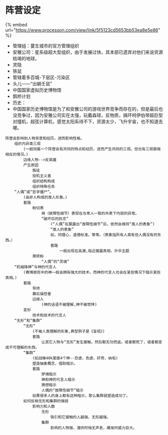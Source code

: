 # 阵营设定

{% embed url="https://www.processon.com/view/link/5f5123cd5653bb53ea8e5e86" %}

* 管理组：蔓生城市的官方管理组织
* 安雅公司：星系级超大型组织，由于发展过快，其本部已遗弃对他们来说资源枯竭的地球。
* 灵隐
* 铁鼠
* 管辖着多百城-下层区-污染区
* 头儿——“出蜗壬鼠”
* 中国国家虚拟历史博物馆
* 鹊桥计划
* 历史：
* 中国国家历史博物馆是为了和安雅公司的游戏世界竞争而存在的，但是最后也没竞争过，因为安雅公司实在太强，玩戴森球，反物质，搞环柯伊伯带超巨型对撞机，超弦计算机，感觉太阳系待不下，资源太少，飞升宇宙，也不知道去哪。



```text
阵营会影响到人物背景和经历，进而影响性格。
    组织内异类三观
        (一般同属一个阵营会有共同的特点和经历，进而产生共同的三观。但也有三观极端相反的情况。)
        边缘人物-->反英雄
        产生原因
            叛徒
            投机主义者
            组织结构构成
            组织特殊任务
    “人偶”或“哲学僵尸”。
        (由非人构成的类人形象。)
        套路
            粉切黑
                用（故障性细节）表现在与常人一致的外表下内部的异常。
                “破坏后的执念”
                    (“人偶”在展露出“故障性细节”后，依然会维持“类人的表象”)
                    “类人的表象”
                    如，同理心，道德标准，等等。（表象指所有人类有但人偶没有的东西。）
                    套路
                        一般出现在高潮,临近揭露真相，升华主题
            黑转粉
                “人偶”的“灵魂”
    “机械降神”与神的代言人
        (赛博朋克中的神一般会拥有强大的技术。而神的代言人也会在某些情况下暗示某些真相。)
        套路
            导师
            幕后操控者
            边缘人
                (神的话语不被理解,神不被崇拜)
        变形
            技术和技术的代言人
    “无形”和“集群”
        “无形”
            (不被人类理解的形象,典型例子是《盲视》)
            套路
                让其它人物与“无形”发生接触，然后都无功而返。或者都死了，或者都变成不可理解的东西。
        “集群”
            (如战锤40k里面4个神--恐虐，色虐，奸奇，纳垢)
            塑造抽象概念，借助暗示。
            套路
                梦境暗示
                神和神的代言人暗示
                猜想暗示
                人偶的“故障性细节”暗示
            如果很多人的身上都有这种暗示，那么集群就塑造成功了。
        如何反映无形和集群的强弱
            影响力和人数
                无形
                    吸引和它接触的人越强，无形越强。
                集群
                    影响的人物强，潜伏时悄无声息，爆发时威力巨大。
```

